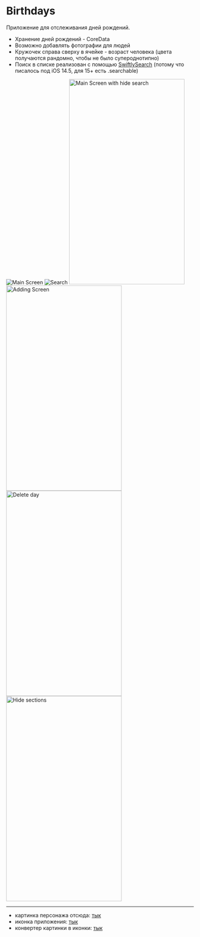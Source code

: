 # Birthdays
Приложение для отслеживания дней рождений. 

- Хранение дней рождений - CoreData
- Возможно добавлять фотографии для людей
- Кружочек справа сверху в ячейке - возраст человека (цвета получаются рандомно, чтобы не было супероднотипно)
- Поиск в списке реализован с помощью [SwiftlySearch](https://github.com/thislooksfun/SwiftlySearch) (потому что писалось под iOS 14.5, для 15+ есть .searchable)

![Main Screen](screenshots/MainScreen.PNG "test")
![Search](screenshots/Search.PNG)
<img src="screenshots/MainScreenWithoutSearch.PNG" alt="Main Screen with hide search" width="310" height="551">
<img src="screenshots/Adding.PNG" alt="Adding Screen" width="310" height="551">
<img src="screenshots/Deleting.PNG" alt="Delete day" width="310" height="551">
<img src="screenshots/Hide.PNG" alt="Hide sections" width="310" height="551">

---
- картинка персонажа отсюда: [тык](http://clipart-library.com/new_gallery/8-87866_unknown-person-icon-png.png)
- иконка приложения: [тык](https://icon-library.com/images/confetti-icon/confetti-icon-29.jpg)
- конвертер картинки в иконки: [тык](https://makeappicon.com)
